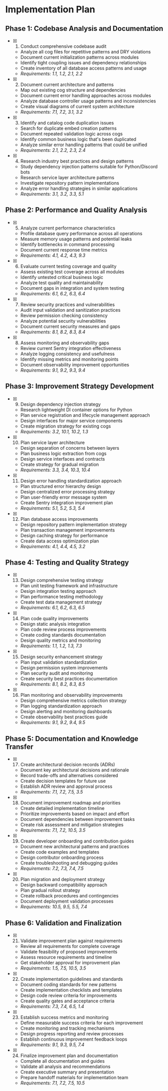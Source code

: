 # Implementation Plan

## Phase 1: Codebase Analysis and Documentation

- [x] 1. Conduct comprehensive codebase audit
  - Analyze all cog files for repetitive patterns and DRY violations
  - Document current initialization patterns across modules
  - Identify tight coupling issues and dependency relationships
  - Create inventory of all database access patterns and usage
  - _Requirements: 1.1, 1.2, 2.1, 2.2_

- [x] 2. Document current architecture and patterns
  - Map out existing cog structure and dependencies
  - Document current error handling approaches across modules
  - Analyze database controller usage patterns and inconsistencies
  - Create visual diagrams of current system architecture
  - _Requirements: 7.1, 7.2, 3.1, 3.2_

- [x] 3. Identify and catalog code duplication issues
  - Search for duplicate embed creation patterns
  - Document repeated validation logic across cogs
  - Identify common business logic that's been duplicated
  - Analyze similar error handling patterns that could be unified
  - _Requirements: 2.1, 2.2, 2.3, 2.4_

- [x] 4. Research industry best practices and design patterns
  - Study dependency injection patterns suitable for Python/Discord bots
  - Research service layer architecture patterns
  - Investigate repository pattern implementations
  - Analyze error handling strategies in similar applications
  - _Requirements: 3.1, 3.2, 3.3, 5.1_

## Phase 2: Performance and Quality Analysis

- [x] 5. Analyze current performance characteristics
  - Profile database query performance across all operations
  - Measure memory usage patterns and potential leaks
  - Identify bottlenecks in command processing
  - Document current response time metrics
  - _Requirements: 4.1, 4.2, 4.3, 9.3_

- [x] 6. Evaluate current testing coverage and quality
  - Assess existing test coverage across all modules
  - Identify untested critical business logic
  - Analyze test quality and maintainability
  - Document gaps in integration and system testing
  - _Requirements: 6.1, 6.2, 6.3, 6.4_

- [x] 7. Review security practices and vulnerabilities
  - Audit input validation and sanitization practices
  - Review permission checking consistency
  - Analyze potential security vulnerabilities
  - Document current security measures and gaps
  - _Requirements: 8.1, 8.2, 8.3, 8.4_

- [x] 8. Assess monitoring and observability gaps
  - Review current Sentry integration effectiveness
  - Analyze logging consistency and usefulness
  - Identify missing metrics and monitoring points
  - Document observability improvement opportunities
  - _Requirements: 9.1, 9.2, 9.3, 9.4_

## Phase 3: Improvement Strategy Development

- [x] 9. Design dependency injection strategy
  - Research lightweight DI container options for Python
  - Plan service registration and lifecycle management approach
  - Design interfaces for major service components
  - Create migration strategy for existing cogs
  - _Requirements: 3.2, 10.1, 10.2, 1.3_

- [x] 10. Plan service layer architecture
  - Design separation of concerns between layers
  - Plan business logic extraction from cogs
  - Design service interfaces and contracts
  - Create strategy for gradual migration
  - _Requirements: 3.3, 3.4, 10.3, 10.4_

- [x] 11. Design error handling standardization approach
  - Plan structured error hierarchy design
  - Design centralized error processing strategy
  - Plan user-friendly error message system
  - Create Sentry integration improvement plan
  - _Requirements: 5.1, 5.2, 5.3, 5.4_

- [x] 12. Plan database access improvements
  - Design repository pattern implementation strategy
  - Plan transaction management improvements
  - Design caching strategy for performance
  - Create data access optimization plan
  - _Requirements: 4.1, 4.4, 4.5, 3.2_

## Phase 4: Testing and Quality Strategy

- [x] 13. Design comprehensive testing strategy
  - Plan unit testing framework and infrastructure
  - Design integration testing approach
  - Plan performance testing methodology
  - Create test data management strategy
  - _Requirements: 6.1, 6.2, 6.3, 6.5_

- [x] 14. Plan code quality improvements
  - Design static analysis integration
  - Plan code review process improvements
  - Create coding standards documentation
  - Design quality metrics and monitoring
  - _Requirements: 1.1, 1.2, 1.3, 7.3_

- [x] 15. Design security enhancement strategy
  - Plan input validation standardization
  - Design permission system improvements
  - Plan security audit and monitoring
  - Create security best practices documentation
  - _Requirements: 8.1, 8.2, 8.3, 8.5_

- [x] 16. Plan monitoring and observability improvements
  - Design comprehensive metrics collection strategy
  - Plan logging standardization approach
  - Design alerting and monitoring dashboards
  - Create observability best practices guide
  - _Requirements: 9.1, 9.2, 9.4, 9.5_

## Phase 5: Documentation and Knowledge Transfer

- [x] 17. Create architectural decision records (ADRs)
  - Document key architectural decisions and rationale
  - Record trade-offs and alternatives considered
  - Create decision templates for future use
  - Establish ADR review and approval process
  - _Requirements: 7.1, 7.2, 7.5, 3.5_

- [x] 18. Document improvement roadmap and priorities
  - Create detailed implementation timeline
  - Prioritize improvements based on impact and effort
  - Document dependencies between improvement tasks
  - Create risk assessment and mitigation strategies
  - _Requirements: 7.1, 7.2, 10.5, 3.5_

- [x] 19. Create developer onboarding and contribution guides
  - Document new architectural patterns and practices
  - Create code examples and templates
  - Design contributor onboarding process
  - Create troubleshooting and debugging guides
  - _Requirements: 7.2, 7.3, 7.4, 7.5_

- [x] 20. Plan migration and deployment strategy
  - Design backward compatibility approach
  - Plan gradual rollout strategy
  - Create rollback procedures and contingencies
  - Document deployment validation processes
  - _Requirements: 10.5, 9.5, 5.5, 7.4_

## Phase 6: Validation and Finalization

- [x] 21. Validate improvement plan against requirements
  - Review all requirements for complete coverage
  - Validate feasibility of proposed improvements
  - Assess resource requirements and timeline
  - Get stakeholder approval for improvement plan
  - _Requirements: 1.5, 7.5, 10.5, 3.5_

- [x] 22. Create implementation guidelines and standards
  - Document coding standards for new patterns
  - Create implementation checklists and templates
  - Design code review criteria for improvements
  - Create quality gates and acceptance criteria
  - _Requirements: 7.3, 7.4, 6.5, 1.4_

- [x] 23. Establish success metrics and monitoring
  - Define measurable success criteria for each improvement
  - Create monitoring and tracking mechanisms
  - Design progress reporting and review processes
  - Establish continuous improvement feedback loops
  - _Requirements: 9.1, 9.3, 9.5, 7.4_

- [x] 24. Finalize improvement plan and documentation
  - Complete all documentation and guides
  - Validate all analysis and recommendations
  - Create executive summary and presentation
  - Prepare handoff materials for implementation team
  - _Requirements: 7.1, 7.2, 7.5, 10.5_
